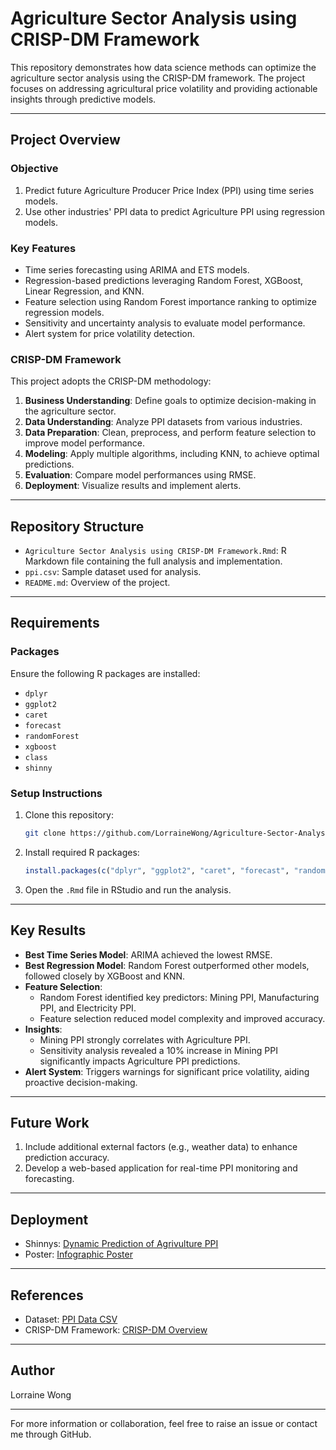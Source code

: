 # Agriculture Sector Analysis using CRISP-DM Framework

This repository demonstrates how data science methods can optimize the agriculture sector analysis using the CRISP-DM framework. The project focuses on addressing agricultural price volatility and providing actionable insights through predictive models.

---

## Project Overview

### **Objective**
1. Predict future Agriculture Producer Price Index (PPI) using time series models.
2. Use other industries' PPI data to predict Agriculture PPI using regression models.

### **Key Features**
- Time series forecasting using ARIMA and ETS models.
- Regression-based predictions leveraging Random Forest, XGBoost, Linear Regression, and KNN.
- Feature selection using Random Forest importance ranking to optimize regression models.
- Sensitivity and uncertainty analysis to evaluate model performance.
- Alert system for price volatility detection.

### **CRISP-DM Framework**
This project adopts the CRISP-DM methodology:
1. **Business Understanding**: Define goals to optimize decision-making in the agriculture sector.
2. **Data Understanding**: Analyze PPI datasets from various industries.
3. **Data Preparation**: Clean, preprocess, and perform feature selection to improve model performance.
4. **Modeling**: Apply multiple algorithms, including KNN, to achieve optimal predictions.
5. **Evaluation**: Compare model performances using RMSE.
6. **Deployment**: Visualize results and implement alerts.

---

## Repository Structure
- `Agriculture Sector Analysis using CRISP-DM Framework.Rmd`: R Markdown file containing the full analysis and implementation.
- `ppi.csv`: Sample dataset used for analysis.
- `README.md`: Overview of the project.

---

## Requirements

### **Packages**
Ensure the following R packages are installed:
- `dplyr`
- `ggplot2`
- `caret`
- `forecast`
- `randomForest`
- `xgboost`
- `class`
- `shinny`

### **Setup Instructions**
1. Clone this repository:
   ```bash
   git clone https://github.com/LorraineWong/Agriculture-Sector-Analysis.git
   ```
2. Install required R packages:
   ```R
   install.packages(c("dplyr", "ggplot2", "caret", "forecast", "randomForest", "xgboost", "class","shinny"))
   ```
3. Open the `.Rmd` file in RStudio and run the analysis.

---

## Key Results
- **Best Time Series Model**: ARIMA achieved the lowest RMSE.
- **Best Regression Model**: Random Forest outperformed other models, followed closely by XGBoost and KNN.
- **Feature Selection**:
  - Random Forest identified key predictors: Mining PPI, Manufacturing PPI, and Electricity PPI.
  - Feature selection reduced model complexity and improved accuracy.
- **Insights**:
  - Mining PPI strongly correlates with Agriculture PPI.
  - Sensitivity analysis revealed a 10% increase in Mining PPI significantly impacts Agriculture PPI predictions.
- **Alert System**: Triggers warnings for significant price volatility, aiding proactive decision-making.

---

## Future Work
1. Include additional external factors (e.g., weather data) to enhance prediction accuracy.
2. Develop a web-based application for real-time PPI monitoring and forecasting.

---

## Deployment
- Shinnys: [Dynamic Prediction of Agrivulture PPI](https://qk8k0u-lorraine-wong.shinyapps.io/Agriculture_Sector_Analysis/)
- Poster: [Infographic Poster](https://www.canva.com/design/DAGa3ti-8YM/SGL8o9AWkLplmzttfp9JgQ/view?utm_content=DAGa3ti-8YM&utm_campaign=share_your_design&utm_medium=link&utm_source=shareyourdesignpanel)

---

## References
- Dataset: [PPI Data CSV](https://storage.dosm.gov.my/ppi/ppi.csv)
- CRISP-DM Framework: [CRISP-DM Overview](https://www.crisp-dm.org/)

---

## Author
Lorraine Wong

---

For more information or collaboration, feel free to raise an issue or contact me through GitHub.
